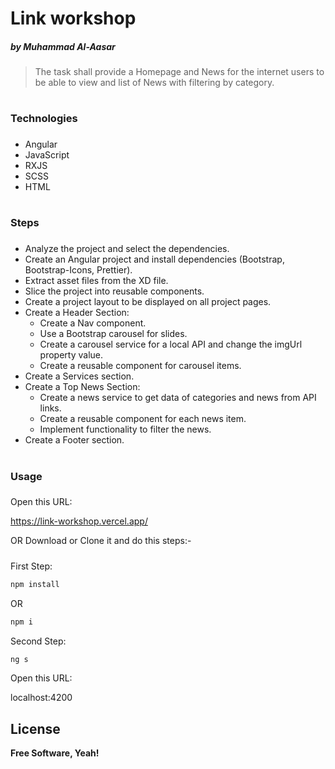 # Link workshop

##### by Muhammad Al-Aasar

> The task shall provide a Homepage and News for the internet users to be able to view and list of News
> with filtering by category.

#

### Technologies

###

-   Angular
-   JavaScript
-   RXJS
-   SCSS
-   HTML

#

### Steps

###

-   Analyze the project and select the dependencies.
-   Create an Angular project and install dependencies (Bootstrap, Bootstrap-Icons, Prettier).
-   Extract asset files from the XD file.
-   Slice the project into reusable components.
-   Create a project layout to be displayed on all project pages.
-   Create a Header Section:
    -   Create a Nav component.
    -   Use a Bootstrap carousel for slides.
    -   Create a carousel service for a local API and change the imgUrl property value.
    -   Create a reusable component for carousel items.
-   Create a Services section.
-   Create a Top News Section:
    -   Create a news service to get data of categories and news from API links.
    -   Create a reusable component for each news item.
    -   Implement functionality to filter the news.
-   Create a Footer section.

#

### Usage

###

Open this URL:

https://link-workshop.vercel.app/

OR Download or Clone it and do this steps:-

#####

First Step:

```sh
npm install
```

OR

```sh
npm i
```

Second Step:

```sh
ng s
```

Open this URL:

localhost:4200

## License

**Free Software, Yeah!**
